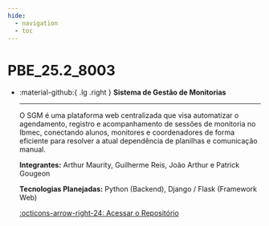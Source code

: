 ```yaml
---
hide:
  - navigation
  - toc
---  
```


# PBE_25.2_8003

<div class="grid cards" markdown>

- :material-github:{ .lg .right } __Sistema de Gestão de Monitorias__

    ---

    O SGM é uma plataforma web centralizada que visa automatizar o agendamento, registro e acompanhamento de sessões de monitoria no Ibmec, conectando alunos, monitores e coordenadores de forma eficiente para resolver a atual dependência de planilhas e comunicação manual.

    **Integrantes:**
     Arthur Maurity, Guilherme Reis, João Arthur e Patrick Gougeon
    
    **Tecnologias Planejadas:**
     Python (Backend), 
     Django / Flask (Framework Web)

    [:octicons-arrow-right-24: Acessar o Repositório](https://github.com/Projetos-de-Extensao/PBE_25.2_8004_I)

</div>

